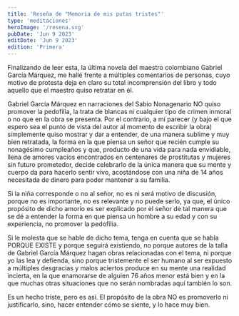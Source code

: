 ```yaml
---
title: 'Reseña de "Memoria de mis putas tristes"'
type: 'meditaciones'
heroImage: '/resena.svg'
pubDate: 'Jun 9 2023'
editDate: 'Jun 9 2023'
edition: 'Primera'
---
```


Finalizando de leer esta, la última novela del maestro colombiano Gabriel García Márquez, me hallé frente a múltiples comentarios de personas, cuyo motivo de protesta deja en claro su total incomprensión del libro y todo aquello que el maestro quiso retratar en él.

Gabriel García Márquez en narraciones del Sabio Nonagenario NO quiso promover la pedofilia, la trata de blancas ni cualquier tipo de crimen inmoral o no que en la obra se presenta. Por el contrario, a mí parecer (y bajo el que espero sea el punto de vista del autor al momento de escribir la obra) simplemente quiso mostrar y dar a entender, de una manera sublime y muy bien retratada, la forma en la que piensa un señor que recién cumple su nonagésimo cumpleaños y que, producto de una vida para nada envidiable, llena de amores vacíos encontrados en centenares de prostitutas y mujeres sin futuro prometedor, decide celebrarlo de la única manera que su mente y cuerpo da para hacerlo sentir vivo, acostándose con una niña de 14 años necesitada de dinero para poder mantener a su familia.

Si la niña corresponde o no al señor, no es ni será motivo de discusión, porque no es importante, no es relevante y no puede serlo, ya que, el único propósito de dicho amorío es ser explicado por el señor de tal manera que se dé a entender la forma en que piensa un hombre a su edad y con su experiencia, no promover la pedofilia.

Si le molesta que se hable de dicho tema, tenga en cuenta que se habla PORQUE EXISTE y porque seguirá existiendo, no porque autores de la talla de Gabriel García Márquez hagan obras relacionadas con el tema, ni porque yo las lea y defienda, sino porque tristemente el ser humano al ser expuesto a múltiples desgracias y malos aciertos produce en su mente una realidad incierta, en la que enamorarse de alguien 76 años menor está bien y en la que muchas otras situaciones que no serán nombradas aquí también lo son.

Es un hecho triste, pero es así. El propósito de la obra NO es promoverlo ni justificarlo, sino, hacer entender cómo se siente, y lo hace muy bien.
